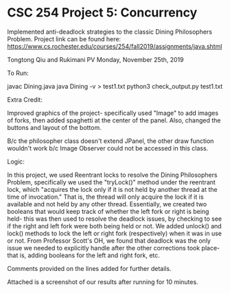 # CSC 254 Project 5: Concurrency

Implemented anti-deadlock strategies to the classic Dining Philosophers Problem. 
Project link can be found here: https://www.cs.rochester.edu/courses/254/fall2019/assignments/java.shtml


Tongtong Qiu and Rukimani PV 
Monday, November 25th, 2019 


To Run:

javac Dining.java 
java Dining -v > test1.txt 
python3 check_output.py test1.txt

Extra Credit:

Improved graphics of the project- specifically used "Image" to add images of forks, then added spaghetti at the center of the panel. Also, changed the buttons and layout of the bottom.

B/c the philosopher class doesn't extend JPanel, the other draw function wouldn't work b/c Image Observer could not be accessed in this class. 

Logic:

In this project, we used Reentrant locks to resolve the Dining Philosophers Problem, specifically we used the "tryLock()" method under the reentrant lock, which "acquires the lock only if it is not held by another thread at the time of invocation." That is, the thread will only acquire the lock if it is available and not held by any other thread. Essentially, we created two booleans that would keep track of whether the left fork or right is being held- this was then used to resolve the deadlock issues, by checking to see if the right and left fork were both being held or not. We added unlock() and lock() methods to lock the left or right fork (respectively) when it was in use or not. From Professor Scott's OH, we found that deadlock was the only issue we needed to explicitly handle after the other corrections took place- that is, adding booleans for the left and right fork, etc. 

Comments provided on the lines added for further details.

Attached is a screenshot of our results after running for 10 minutes. 
